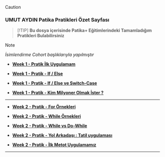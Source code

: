 
> [!CAUTION]
> ### UMUT AYDIN Patika Pratikleri Özet Sayfası



>  [!TIP]
**Bu dosya içerisinde Patika+ Eğitimlerindeki Tamamladığım Pratikleri Bulabilirsiniz**



> [!NOTE]
_İsimlendirme Cohort başlıklarıyla yapılmıştır_



+ **[Week 1 - Pratik İlk Uygulamam](https://github.com/aydinumu/PatikaTasks/blob/main/firstTask.cs)** 

+ **[Week 1 - Pratik - If / Else](https://github.com/aydinumu/PatikaTasks/blob/main/ifElse.cs)** 

+ **[Week 1 - Pratik - If / Else ve Switch-Case](https://github.com/aydinumu/PatikaTasks/blob/main/switchCase.cs)**

+ **[Week 1 - Pratik - Kim Milyoner Olmak İster ?](xxxxxx)**

 ----------------------------------------

+ **[Week 2 - Pratik - For Örnekleri ](xxxxxxx)** 

+ **[Week 2 - Pratik - While Örnekleri ](xxxxx)** 

+ **[Week 2 - Pratik - While vs Do-While](xxxxx)** 

+ **[Week 2 - Pratik - Yol Arkadaşı : Tatil uygulaması](xxxxx)**

+ **[Week 2 - Pratik - İlk Metot Uygulamamız](xxxxx)**

 ----------------------------------------
